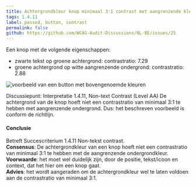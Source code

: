 ```yaml
---
title: Achtergrondkleur knop minimaal 3:1 contrast met aangrenzende kleur?
tags: 1.4.11
label: passed, button, contrast
permalink: false
github: https://github.com/WCAG-Audit-Discussions/NL-BE/issues/25
---
```


Een knop met de volgende eigenschappen:

- zwarte tekst op groene achtergrond: contrastratio: 7.29
- groene achtergrond op witte aangrenzende ondergrond: contrastratio: 2.88

![voorbeeld van een button met bovengenoemde kleuren](https://user-images.githubusercontent.com/4056806/151161562-ae3b857c-4b4d-4c7d-9f43-cfa6f2ef80eb.png)

Discussiepunt: Interpretatie 1.4.11, Non-text Contrast (Level AA)
De achtergrond van de knop hoeft niet een contrastratio van minimaal 3:1 te hebben met aangrenzende ondergrond. Dus: het beschreven voorbeeld is conform de richtlijn.

#### Conclusie
Betreft Succescriterium 1.4.11 Non-tekst contrast.  
**Consensus**: De achtergrondkleur van een knop hoeft niet een contrastratio van minimaal 3:1 te hebben met de aangrenzende ondergrondkleur.   
**Voorwaarde**: het moet wel duidelijk zijn, door de positie, tekst/icoon en context, dat het hier om een knop gaat.  
**Advies**: het wordt aangeraden om de achtergrondkleur wel te laten voldoen aan de contrastratio van minimaal 3:1.  